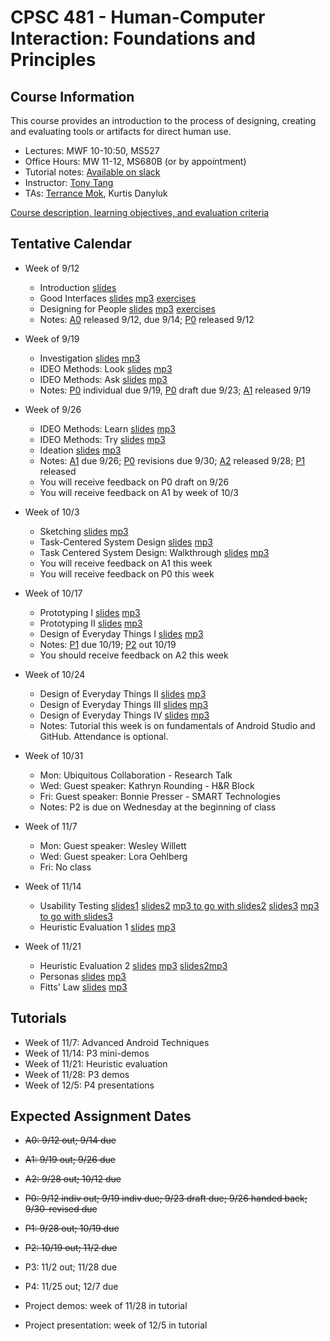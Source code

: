 # CPSC 481 - Human-Computer Interaction: Foundations and Principles

## Course Information

This course provides an introduction to the process of designing, creating and evaluating tools or artifacts for direct human use.

* Lectures: MWF 10-10:50, MS527
* Office Hours: MW 11-12, MS680B (or by appointment)
* Tutorial notes: [Available on slack](https://cpsc481-ucalgary.slack.com)
* Instructor: [Tony Tang](http://hcitang.org)
* TAs: [Terrance Mok](http://terrancemok.com/), Kurtis Danyluk

[Course description, learning objectives, and evaluation criteria](about.md)

## Tentative Calendar

* Week of 9/12
    - Introduction [slides](http://www.hcitang.org/uploads/Teaching/481-1-introduction.pptx)
    - Good Interfaces [slides](http://www.hcitang.org/uploads/Teaching/481-2-good-interfaces.pptx) [mp3](http://www.hcitang.org/uploads/Teaching/481-2-good-interfaces.mp3) [exercises](http://www.hcitang.org/uploads/Teaching/481-2-exercises.pptx)
    - Designing for People [slides](http://www.hcitang.org/uploads/Teaching/481-3-designing-for-people.pptx) [mp3](http://www.hcitang.org/uploads/Teaching/481-3-designing-for-people.mp3) [exercises](http://www.hcitang.org/uploads/Teaching/481-3-exercises.pptx)
    - Notes: [A0](assignments.md) released 9/12, due 9/14; [P0](p0.md) released 9/12
* Week of 9/19
    - Investigation [slides](http://www.hcitang.org/uploads/Teaching/481-4-investigation.pptx) [mp3](http://www.hcitang.org/uploads/Teaching/481-4-investigation.mp3)
    - IDEO Methods: Look [slides](http://www.hcitang.org/uploads/Teaching/481-5-ideo-look.pptx) [mp3](http://www.hcitang.org/uploads/Teaching/481-5-ideo-look.mp3)
    - IDEO Methods: Ask [slides](http://www.hcitang.org/uploads/Teaching/481-6-ideo-ask.pptx) [mp3](http://www.hcitang.org/uploads/Teaching/481-6-ideo-ask.mp3)
    - Notes: [P0](p0.md) individual due 9/19, [P0](p0.md) draft due 9/23; [A1](a1.md) released 9/19 
* Week of 9/26
    - IDEO Methods: Learn [slides](http://www.hcitang.org/uploads/Teaching/481-7-ideo-learn.pptx) [mp3](http://www.hcitang.org/uploads/Teaching/481-7-ideo-learn.mp3)
    - IDEO Methods: Try [slides](http://www.hcitang.org/uploads/Teaching/481-8-ideo-try.pptx) [mp3](http://www.hcitang.org/uploads/Teaching/481-8-ideo-try.mp3)
    - Ideation [slides](http://www.hcitang.org/uploads/Teaching/481-9-ideation.pptx) [mp3](http://www.hcitang.org/uploads/Teaching/481-9-ideation-fewer-pops.mp3)
    - Notes: [A1](a1.md) due 9/26; [P0](p0.md) revisions due 9/30; [A2](a2.md) released 9/28; [P1](p1.md) released
    - You will receive feedback on P0 draft on 9/26
    - You will receive feedback on A1 by week of 10/3
* Week of 10/3
    - Sketching [slides](http://www.hcitang.org/uploads/Teaching/481-10-sketching.pptx) [mp3](http://www.hcitang.org/uploads/Teaching/481-10-sketching.mp3)
    - Task-Centered System Design [slides](http://www.hcitang.org/uploads/Teaching/481-13-task-centered-system-design-1.pptx) [mp3](http://www.hcitang.org/uploads/Teaching/481-13-task-centered-system-design-1.mp3)
    - Task Centered System Design: Walkthrough [slides](http://www.hcitang.org/uploads/Teaching/481-14-task-centered-system-design-2.pptx) [mp3](http://www.hcitang.org/uploads/Teaching/481-14-task-centered-system-design-2.mp3)
    - You will receive feedback on A1 this week
    - You will receive feedback on P0 this week

* Week of 10/17
    - Prototyping I [slides](http://www.hcitang.org/uploads/Teaching/481-11-prototyping-1.pptx) [mp3](http://www.hcitang.org/uploads/Teaching/481-11-prototyping-1.mp3)
    - Prototyping II [slides](http://www.hcitang.org/uploads/Teaching/481-12-prototyping-2.pptx) [mp3](http://www.hcitang.org/uploads/Teaching/481-12-prototyping-2.mp3)
    - Design of Everyday Things I [slides](http://www.hcitang.org/uploads/Teaching/481-15-design-of-everyday-things-1.pptx) [mp3](http://www.hcitang.org/uploads/Teaching/481-15-design-of-everyday-things-1.mp3)
    - Notes: [P1](p1.md) due 10/19; [P2](p2.md) out 10/19
    - You should receive feedback on A2 this week

* Week of 10/24
    - Design of Everyday Things II [slides](http://www.hcitang.org/uploads/Teaching/481-16-design-of-everyday-things-2.pptx) [mp3](http://www.hcitang.org/uploads/Teaching/481-16-design-of-everyday-things-2.mp3)
    - Design of Everyday Things III [slides](http://www.hcitang.org/uploads/Teaching/481-17-design-of-everyday-things-3.pptx) [mp3](http://www.hcitang.org/uploads/Teaching/481-17-design-of-everyday-things-3.mp3)
    - Design of Everyday Things IV [slides](http://www.hcitang.org/uploads/Teaching/481-18-design-of-everyday-things-4.pptx) [mp3](http://www.hcitang.org/uploads/Teaching/481-18-design-of-everyday-things-4.mp3)
    - Notes: Tutorial this week is on fundamentals of Android Studio and GitHub. Attendance is optional.

* Week of 10/31
    - Mon: Ubiquitous Collaboration - Research Talk
    - Wed: Guest speaker: Kathryn Rounding - H&R Block
    - Fri: Guest speaker: Bonnie Presser - SMART Technologies
    - Notes: P2 is due on Wednesday at the beginning of class

* Week of 11/7
    - Mon: Guest speaker: Wesley Willett
    - Wed: Guest speaker: Lora Oehlberg
    - Fri: No class

* Week of 11/14
    - Usability Testing [slides1](http://www.hcitang.org/uploads/Teaching/481-19-usability-testing-1.pptx) [slides2](http://www.hcitang.org/uploads/Teaching/481-20-usability-testing-2.pptx) [mp3 to go with slides2](http://www.hcitang.org/uploads/Teaching/481-20-usability-testing-2.mp3) [slides3](http://www.hcitang.org/uploads/Teaching/481-21-usability-testing-3.pptx) [mp3 to go with slides3](http://www.hcitang.org/uploads/Teaching/481-21-usability-testing-3.mp3)
    - Heuristic Evaluation 1 [slides](http://www.hcitang.org/uploads/Teaching/481-22-heuristic-evaluation-1.pptx) [mp3](http://www.hcitang.org/uploads/Teaching/481-22-heuristic-evaluation-1.mp3)

* Week of 11/21
    - Heuristic Evaluation 2 [slides](http://www.hcitang.org/uploads/Teaching/481-23-heuristic-evaluation-2.pptx) [mp3](http://www.hcitang.org/uploads/Teaching/481-23-heuristic-evaluation-2.mp3) [slides2](http://www.hcitang.org/uploads/Teaching/481-24-heuristic-evaluation-3.pptx)[mp3](http://www.hcitang.org/uploads/Teaching/481-24-heuristic-evaluation-3.mp3)
    - Personas [slides](http://www.hcitang.org/uploads/Teaching/481-25-personas.pptx) [mp3](http://www.hcitang.org/uploads/Teaching/481-25-personas.mp3)
    - Fitts' Law [slides](http://www.hcitang.org/uploads/Teaching/481-26-fitts-law.pptx) [mp3](http://www.hcitang.org/uploads/Teaching/481-26-fitts-law.mp3)



## Tutorials
* Week of 11/7: Advanced Android Techniques
* Week of 11/14: P3 mini-demos
* Week of 11/21: Heuristic evaluation
* Week of 11/28: P3 demos
* Week of 12/5: P4 presentations

## Expected Assignment Dates

* ~~A0: 9/12 out; 9/14 due~~
* ~~A1: 9/19 out; 9/26 due~~
* ~~A2: 9/28 out; 10/12 due~~

* ~~P0: 9/12 indiv out; 9/19 indiv due; 9/23 draft due; 9/26 handed back; 9/30-revised due~~ 
* ~~P1: 9/28 out; 10/19 due~~
* ~~P2: 10/19 out; 11/2 due~~
* P3: 11/2 out; 11/28 due
* P4: 11/25 out; 12/7 due

* Project demos: week of 11/28 in tutorial
* Project presentation: week of 12/5 in tutorial

